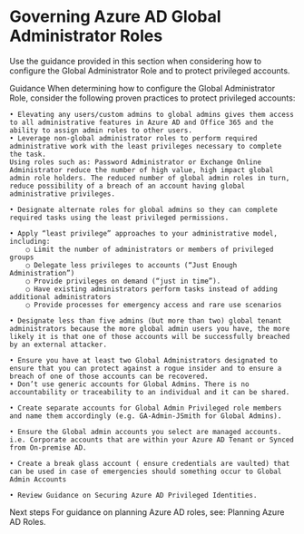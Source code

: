 # Governing Azure AD Global Administrator Roles

Use the guidance provided in this section when considering how to configure the Global Administrator Role and to protect privileged accounts. 



Guidance 
When determining how to configure the Global Administrator Role, consider the following proven practices to protect privileged accounts:

	• Elevating any users/custom admins to global admins gives them access to all administrative features in Azure AD and Office 365 and the ability to assign admin roles to other users. 
	• Leverage non-global administrator roles to perform required administrative work with the least privileges necessary to complete the task. 
	Using roles such as: Password Administrator or Exchange Online Administrator reduce the number of high value, high impact global admin role holders. The reduced number of global admin roles in turn, reduce possibility of a breach of an account having global administrative privileges. 
	
	• Designate alternate roles for global admins so they can complete required tasks using the least privileged permissions. 
	
	• Apply “least privilege” approaches to your administrative model, including:
		○ Limit the number of administrators or members of privileged groups
		○ Delegate less privileges to accounts (“Just Enough Administration”)
		○ Provide privileges on demand (“just in time”).
		○ Have existing administrators perform tasks instead of adding additional administrators
		○ Provide processes for emergency access and rare use scenarios

	• Designate less than five admins (but more than two) global tenant administrators because the more global admin users you have, the more likely it is that one of those accounts will be successfully breached by an external attacker.
	 
	• Ensure you have at least two Global Administrators designated to ensure that you can protect against a rogue insider and to ensure a breach of one of those accounts can be recovered.
	• Don’t use generic accounts for Global Admins. There is no accountability or traceability to an individual and it can be shared.
	
	• Create separate accounts for Global Admin Privileged role members and name them accordingly (e.g. GA-Admin-JSmith for Global Admins).
	
	• Ensure the Global admin accounts you select are managed accounts. i.e. Corporate accounts that are within your Azure AD Tenant or Synced from On-premise AD.
	
	• Create a break glass account ( ensure credentials are vaulted) that can be used in case of emergencies should something occur to Global Admin Accounts
	
	• Review Guidance on Securing Azure AD Privileged Identities.



Next steps 
For guidance on planning Azure AD roles, see: Planning Azure AD Roles. 

